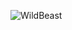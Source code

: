 ![WildBeast](https://github.com/matheuspedrosam/Projetos-Html-e-Css/assets/99772255/3ac82e54-415b-45c4-a038-46eaedaf05be)
